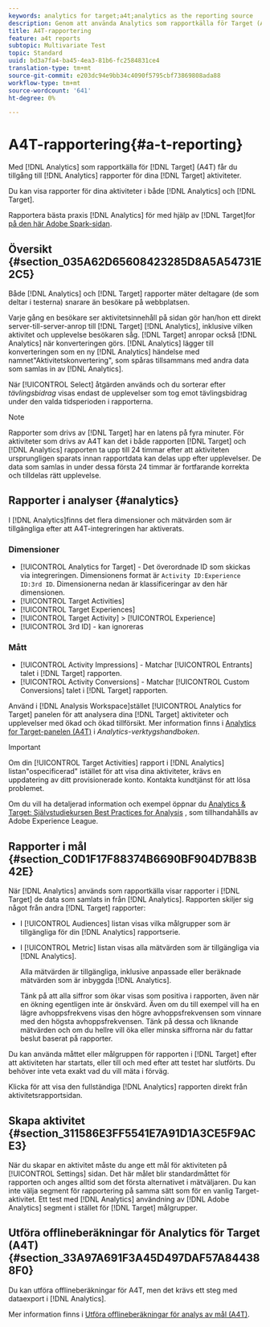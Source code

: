```yaml
---
keywords: analytics for target;a4t;analytics as the reporting source
description: Genom att använda Analytics som rapportkälla för Target (A4T) får ni tillgång till analysrapporter för era Target-aktiviteter.
title: A4T-rapportering
feature: a4t reports
subtopic: Multivariate Test
topic: Standard
uuid: bd3a7fa4-ba45-4ea3-81b6-fc2584831ce4
translation-type: tm+mt
source-git-commit: e203dc94e9bb34c4090f5795cbf73869808ada88
workflow-type: tm+mt
source-wordcount: '641'
ht-degree: 0%

---
```



# A4T-rapportering{#a-t-reporting}

Med [!DNL Analytics] som rapportkälla för [!DNL Target] (A4T) får du tillgång till [!DNL Analytics] rapporter för dina [!DNL Target] aktiviteter.

Du kan visa rapporter för dina aktiviteter i både [!DNL Analytics] och [!DNL Target].

Rapportera bästa praxis [!DNL Analytics] för med hjälp av [!DNL Target]for [på den här Adobe Spark-sidan](https://spark.adobe.com/page/Lo3Spm4oBOvwF/).

## Översikt {#section_035A62D65608423285D8A5A54731E2C5}

Både [!DNL Analytics] och [!DNL Target] rapporter mäter deltagare (de som deltar i testerna) snarare än besökare på webbplatsen.

Varje gång en besökare ser aktivitetsinnehåll på sidan gör han/hon ett direkt server-till-server-anrop till [!DNL Target] [!DNL Analytics], inklusive vilken aktivitet och upplevelse besökaren såg. [!DNL Target] anropar också [!DNL Analytics] när konverteringen görs. [!DNL Analytics] lägger till konverteringen som en ny [!DNL Analytics] händelse med namnet&quot;Aktivitetskonvertering&quot;, som spåras tillsammans med andra data som samlas in av [!DNL Analytics].

När [!UICONTROL Select] åtgärden används och du sorterar efter *tävlingsbidrag* visas endast de upplevelser som tog emot tävlingsbidrag under den valda tidsperioden i rapporterna.

>[!NOTE]
>
>Rapporter som drivs av [!DNL Target] har en latens på fyra minuter. För aktiviteter som drivs av A4T kan det i både rapporten [!DNL Target] och [!DNL Analytics] rapporten ta upp till 24 timmar efter att aktiviteten ursprungligen sparats innan rapportdata kan delas upp efter upplevelser. De data som samlas in under dessa första 24 timmar är fortfarande korrekta och tilldelas rätt upplevelse.

## Rapporter i analyser {#analytics}

I [!DNL Analytics]finns det flera dimensioner och mätvärden som är tillgängliga efter att A4T-integreringen har aktiverats.

### Dimensioner

* [!UICONTROL Analytics for Target] - Det överordnade ID som skickas via integreringen. Dimensionens format är `Activity ID:Experience ID:3rd ID`. Dimensionerna nedan är klassificeringar av den här dimensionen.
* [!UICONTROL Target Activities]
* [!UICONTROL Target Experiences]
* [!UICONTROL Target Activity] > [!UICONTROL Experience]
* [!UICONTROL 3rd ID] - kan ignoreras

### Mått

* [!UICONTROL Activity Impressions] - Matchar [!UICONTROL Entrants] talet i [!DNL Target] rapporten.
* [!UICONTROL Activity Conversions] - Matchar [!UICONTROL Custom Conversions] talet i [!DNL Target] rapporten.

Använd i [!DNL Analysis Workspace]stället [!UICONTROL Analytics for Target] panelen för att analysera dina [!DNL Target] aktiviteter och upplevelser med ökad och ökad tillförsikt. Mer information finns i [Analytics for Target-panelen (A4T)](https://docs.adobe.com/content/help/en/analytics/analyze/analysis-workspace/panels/a4t-panel.html) i *Analytics-verktygshandboken*.

>[!IMPORTANT]
>
>Om din [!UICONTROL Target Activities] rapport i [!DNL Analytics] listan&quot;ospecificerad&quot; istället för att visa dina aktiviteter, krävs en uppdatering av ditt provisionerade konto. Kontakta kundtjänst för att lösa problemet.

Om du vill ha detaljerad information och exempel öppnar du [Analytics &amp; Target: Självstudiekursen Best Practices for Analysis](https://spark.adobe.com/page/Lo3Spm4oBOvwF/) , som tillhandahålls av Adobe Experience League.

## Rapporter i mål {#section_C0D1F17F88374B6690BF904D7B83B42E}

När [!DNL Analytics] används som rapportkälla visar rapporter i [!DNL Target] de data som samlats in från [!DNL Analytics]. Rapporten skiljer sig något från andra [!DNL Target] rapporter:

* I [!UICONTROL Audiences] listan visas vilka målgrupper som är tillgängliga för din [!DNL Analytics] rapportserie.
* I [!UICONTROL Metric] listan visas alla mätvärden som är tillgängliga via [!DNL Analytics].

   Alla mätvärden är tillgängliga, inklusive anpassade eller beräknade mätvärden som är inbyggda [!DNL Analytics].

   Tänk på att alla siffror som ökar visas som positiva i rapporten, även när en ökning egentligen inte är önskvärd. Även om du till exempel vill ha en lägre avhoppsfrekvens visas den högre avhoppsfrekvensen som vinnare med den högsta avhoppsfrekvensen. Tänk på dessa och liknande mätvärden och om du hellre vill öka eller minska siffrorna när du fattar beslut baserat på rapporter.

Du kan använda måttet eller målgruppen för rapporten i [!DNL Target] efter att aktiviteten har startats, eller till och med efter att testet har slutförts. Du behöver inte veta exakt vad du vill mäta i förväg.

Klicka för att visa den fullständiga [!DNL Analytics] rapporten direkt från aktivitetsrapportsidan.

## Skapa aktivitet {#section_311586E3FF5541E7A91D1A3CE5F9ACE3}

När du skapar en aktivitet måste du ange ett mål för aktiviteten på [!UICONTROL Settings] sidan. Det här målet blir standardmåttet för rapporten och anges alltid som det första alternativet i mätväljaren. Du kan inte välja segment för rapportering på samma sätt som för en vanlig Target-aktivitet. Ett test med [!DNL Analytics] användning av [!DNL Adobe Analytics] segment i stället för [!DNL Target] målgrupper.

## Utföra offlineberäkningar för Analytics för Target (A4T) {#section_33A97A691F3A45D497DAF57A844388F0}

Du kan utföra offlineberäkningar för A4T, men det krävs ett steg med dataexport i [!DNL Analytics].

Mer information finns i [Utföra offlineberäkningar för analys av mål (A4T)](../../c-reports/conversion-rate.md#concept_0D0002A1EBDF420E9C50E2A46F36629B).
